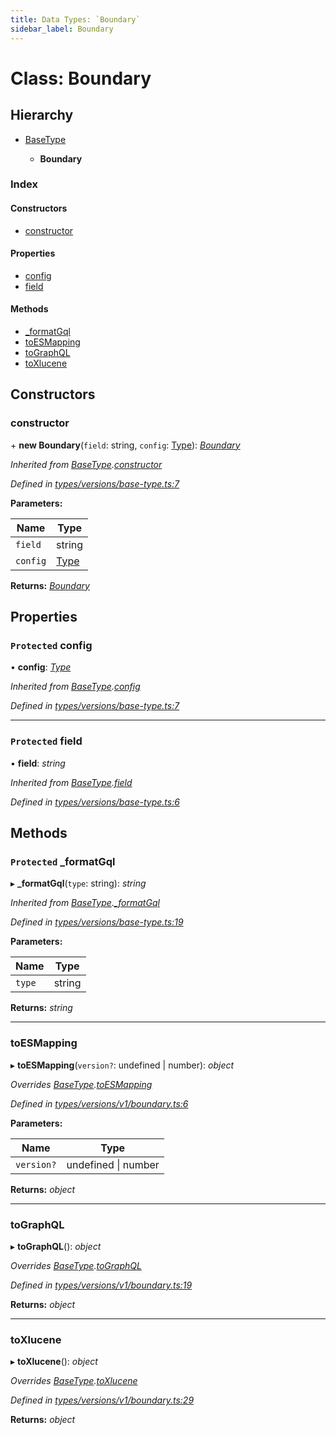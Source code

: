 ```yaml
---
title: Data Types: `Boundary`
sidebar_label: Boundary
---
```


# Class: Boundary

## Hierarchy

* [BaseType](basetype.md)

  * **Boundary**

### Index

#### Constructors

* [constructor](boundary.md#constructor)

#### Properties

* [config](boundary.md#protected-config)
* [field](boundary.md#protected-field)

#### Methods

* [_formatGql](boundary.md#protected-_formatgql)
* [toESMapping](boundary.md#toesmapping)
* [toGraphQL](boundary.md#tographql)
* [toXlucene](boundary.md#toxlucene)

## Constructors

###  constructor

\+ **new Boundary**(`field`: string, `config`: [Type](../overview.md#type)): *[Boundary](boundary.md)*

*Inherited from [BaseType](basetype.md).[constructor](basetype.md#constructor)*

*Defined in [types/versions/base-type.ts:7](https://github.com/terascope/teraslice/blob/6aab1cd2/packages/data-types/src/types/versions/base-type.ts#L7)*

**Parameters:**

Name | Type |
------ | ------ |
`field` | string |
`config` | [Type](../overview.md#type) |

**Returns:** *[Boundary](boundary.md)*

## Properties

### `Protected` config

• **config**: *[Type](../overview.md#type)*

*Inherited from [BaseType](basetype.md).[config](basetype.md#protected-config)*

*Defined in [types/versions/base-type.ts:7](https://github.com/terascope/teraslice/blob/6aab1cd2/packages/data-types/src/types/versions/base-type.ts#L7)*

___

### `Protected` field

• **field**: *string*

*Inherited from [BaseType](basetype.md).[field](basetype.md#protected-field)*

*Defined in [types/versions/base-type.ts:6](https://github.com/terascope/teraslice/blob/6aab1cd2/packages/data-types/src/types/versions/base-type.ts#L6)*

## Methods

### `Protected` _formatGql

▸ **_formatGql**(`type`: string): *string*

*Inherited from [BaseType](basetype.md).[_formatGql](basetype.md#protected-_formatgql)*

*Defined in [types/versions/base-type.ts:19](https://github.com/terascope/teraslice/blob/6aab1cd2/packages/data-types/src/types/versions/base-type.ts#L19)*

**Parameters:**

Name | Type |
------ | ------ |
`type` | string |

**Returns:** *string*

___

###  toESMapping

▸ **toESMapping**(`version?`: undefined | number): *object*

*Overrides [BaseType](basetype.md).[toESMapping](basetype.md#abstract-toesmapping)*

*Defined in [types/versions/v1/boundary.ts:6](https://github.com/terascope/teraslice/blob/6aab1cd2/packages/data-types/src/types/versions/v1/boundary.ts#L6)*

**Parameters:**

Name | Type |
------ | ------ |
`version?` | undefined \| number |

**Returns:** *object*

___

###  toGraphQL

▸ **toGraphQL**(): *object*

*Overrides [BaseType](basetype.md).[toGraphQL](basetype.md#abstract-tographql)*

*Defined in [types/versions/v1/boundary.ts:19](https://github.com/terascope/teraslice/blob/6aab1cd2/packages/data-types/src/types/versions/v1/boundary.ts#L19)*

**Returns:** *object*

___

###  toXlucene

▸ **toXlucene**(): *object*

*Overrides [BaseType](basetype.md).[toXlucene](basetype.md#abstract-toxlucene)*

*Defined in [types/versions/v1/boundary.ts:29](https://github.com/terascope/teraslice/blob/6aab1cd2/packages/data-types/src/types/versions/v1/boundary.ts#L29)*

**Returns:** *object*
